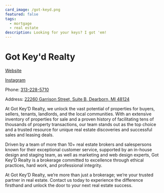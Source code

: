 ```yaml
---
card_image: /got-keyd.png
featured: false
tags:
  - mortgage
  - real estate
description: Looking for your keys? I got 'em!
---
```


# Got Key'd Realty

[Website](https://gotkeydrealty.com/)

[Instagram](https://www.instagram.com/gotkeydrealty/)

Phone: [313-228-5710](tel:313-228-5710)

Address: [22260 Garrison Street, Suite B, Dearborn, MI 48124](https://maps.app.goo.gl/V4S6TNaM6FNeX7Dk6)

At Got Key’D Realty, we unlock the vast potential of properties for buyers, sellers, tenants, landlords, and the local communities. With an extensive inventory of properties for sale and a proven history of facilitating tens of thousands of property transactions, our team stands out as the top choice and a trusted resource for unique real estate discoveries and successful sales and leasing deals.

Driven by a team of more than 10+ real estate brokers and salespersons known for their exceptional customer service, supported by an in-house design and staging team, as well as marketing and web design experts, Got Key’D Realty is a brokerage committed to excellence through ethical practices, hard work, and professional integrity.

At Got Key’D Realty, we’re more than just a brokerage; we’re your trusted partner in real estate. Contact us today to experience the difference firsthand and unlock the door to your next real estate success.
